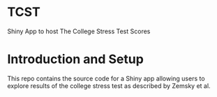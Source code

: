 # TCST

Shiny App to host The College Stress Test Scores

# Introduction and Setup 

This repo contains the source code for a Shiny app allowing users to explore results of the college stress test as described by Zemsky et al. 



